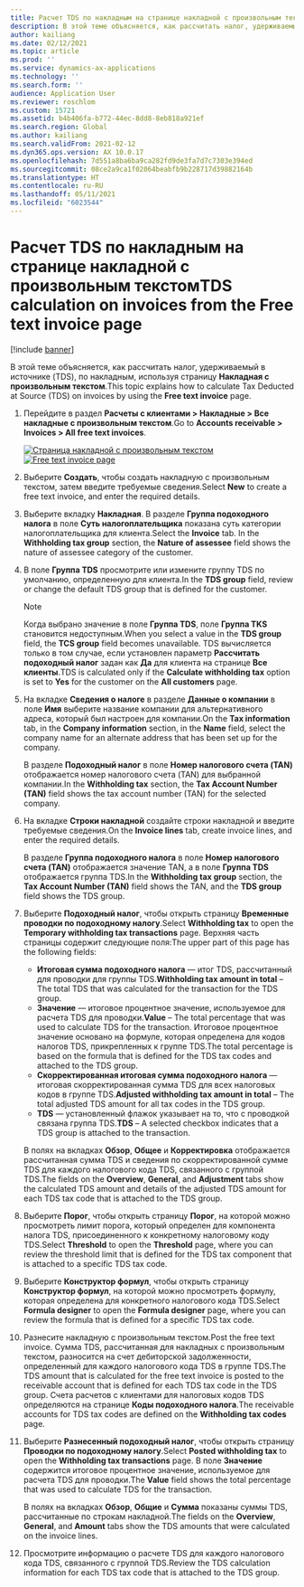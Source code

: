 ```yaml
---
title: Расчет TDS по накладным на странице накладной с произвольным текстом
description: В этой теме объясняется, как рассчитать налог, удерживаемый в источнике (TDS), по накладным, используя страницу накладной с произвольным текстом.
author: kailiang
ms.date: 02/12/2021
ms.topic: article
ms.prod: ''
ms.service: dynamics-ax-applications
ms.technology: ''
ms.search.form: ''
audience: Application User
ms.reviewer: roschlom
ms.custom: 15721
ms.assetid: b4b406fa-b772-44ec-8dd8-8eb818a921ef
ms.search.region: Global
ms.author: kailiang
ms.search.validFrom: 2021-02-12
ms.dyn365.ops.version: AX 10.0.17
ms.openlocfilehash: 7d551a8ba6ba9ca282fd9de3fa7d7c7303e394ed
ms.sourcegitcommit: 08ce2a9ca1f02064beabfb9b228717d39882164b
ms.translationtype: HT
ms.contentlocale: ru-RU
ms.lasthandoff: 05/11/2021
ms.locfileid: "6023544"
---
```

# <a name="tds-calculation-on-invoices-from-the-free-text-invoice-page"></a><span data-ttu-id="f549e-103">Расчет TDS по накладным на странице накладной с произвольным текстом</span><span class="sxs-lookup"><span data-stu-id="f549e-103">TDS calculation on invoices from the Free text invoice page</span></span>

[!include [banner](../includes/banner.md)]

<span data-ttu-id="f549e-104">В этой теме объясняется, как рассчитать налог, удерживаемый в источнике (TDS), по накладным, используя страницу **Накладная с произвольным текстом**.</span><span class="sxs-lookup"><span data-stu-id="f549e-104">This topic explains how to calculate Tax Deducted at Source (TDS) on invoices by using the **Free text invoice** page.</span></span>

1. <span data-ttu-id="f549e-105">Перейдите в раздел **Расчеты с клиентами \> Накладные \> Все накладные с произвольным текстом**.</span><span class="sxs-lookup"><span data-stu-id="f549e-105">Go to **Accounts receivable \> Invoices \> All free text invoices**.</span></span>

    <span data-ttu-id="f549e-106">[![Страница накладной с произвольным текстом](./media/apac-ind-TDS-57-1.png)](./media/apac-ind-TDS-57-1.png)</span><span class="sxs-lookup"><span data-stu-id="f549e-106">[![Free text invoice page](./media/apac-ind-TDS-57-1.png)](./media/apac-ind-TDS-57-1.png)</span></span>

2. <span data-ttu-id="f549e-107">Выберите **Создать**, чтобы создать накладную с произвольным текстом, затем введите требуемые сведения.</span><span class="sxs-lookup"><span data-stu-id="f549e-107">Select **New** to create a free text invoice, and enter the required details.</span></span>
3. <span data-ttu-id="f549e-108">Выберите вкладку **Накладная**. В разделе **Группа подоходного налога** в поле **Суть налогоплательщика** показана суть категории налогоплательщика для клиента.</span><span class="sxs-lookup"><span data-stu-id="f549e-108">Select the **Invoice** tab. In the **Withholding tax group** section, the **Nature of assessee** field shows the nature of assessee category of the customer.</span></span>
4. <span data-ttu-id="f549e-109">В поле **Группа TDS** просмотрите или измените группу TDS по умолчанию, определенную для клиента.</span><span class="sxs-lookup"><span data-stu-id="f549e-109">In the **TDS group** field, review or change the default TDS group that is defined for the customer.</span></span>

    > [!NOTE]
    > <span data-ttu-id="f549e-110">Когда выбрано значение в поле **Группа TDS**, поле **Группа TKS** становится недоступным.</span><span class="sxs-lookup"><span data-stu-id="f549e-110">When you select a value in the **TDS group** field, the **TCS group** field becomes unavailable.</span></span> <span data-ttu-id="f549e-111">TDS вычисляется только в том случае, если установлен параметр **Рассчитать подоходный налог** задан как **Да** для клиента на странице **Все клиенты**.</span><span class="sxs-lookup"><span data-stu-id="f549e-111">TDS is calculated only if the **Calculate withholding tax** option is set to **Yes** for the customer on the **All customers** page.</span></span>

5. <span data-ttu-id="f549e-112">На вкладке **Сведения о налоге** в разделе **Данные о компании** в поле **Имя** выберите название компании для альтернативного адреса, который был настроен для компании.</span><span class="sxs-lookup"><span data-stu-id="f549e-112">On the **Tax information** tab, in the **Company information** section, in the **Name** field, select the company name for an alternate address that has been set up for the company.</span></span>

    <span data-ttu-id="f549e-113">В разделе **Подоходный налог** в поле **Номер налогового счета (TAN)** отображается номер налогового счета (TAN) для выбранной компании.</span><span class="sxs-lookup"><span data-stu-id="f549e-113">In the **Withholding tax** section, the **Tax Account Number (TAN)** field shows the tax account number (TAN) for the selected company.</span></span>

6. <span data-ttu-id="f549e-114">На вкладке **Строки накладной** создайте строки накладной и введите требуемые сведения.</span><span class="sxs-lookup"><span data-stu-id="f549e-114">On the **Invoice lines** tab, create invoice lines, and enter the required details.</span></span>

    <span data-ttu-id="f549e-115">В разделе **Группа подоходного налога** в поле **Номер налогового счета (TAN)** отображается значение TAN, а в поле **Группа TDS** отображается группа TDS.</span><span class="sxs-lookup"><span data-stu-id="f549e-115">In the **Withholding tax group** section, the **Tax Account Number (TAN)** field shows the TAN, and the **TDS group** field shows the TDS group.</span></span>

7. <span data-ttu-id="f549e-116">Выберите **Подоходный налог**, чтобы открыть страницу **Временные проводки по подоходному налогу**.</span><span class="sxs-lookup"><span data-stu-id="f549e-116">Select **Withholding tax** to open the **Temporary withholding tax transactions** page.</span></span> <span data-ttu-id="f549e-117">Верхняя часть страницы содержит следующие поля:</span><span class="sxs-lookup"><span data-stu-id="f549e-117">The upper part of this page has the following fields:</span></span>

    - <span data-ttu-id="f549e-118">**Итоговая сумма подоходного налога** — итог TDS, рассчитанный для проводки для группы TDS.</span><span class="sxs-lookup"><span data-stu-id="f549e-118">**Withholding tax amount in total** – The total TDS that was calculated for the transaction for the TDS group.</span></span>
    - <span data-ttu-id="f549e-119">**Значение** — итоговое процентное значение, используемое для расчета TDS для проводки.</span><span class="sxs-lookup"><span data-stu-id="f549e-119">**Value** – The total percentage that was used to calculate TDS for the transaction.</span></span> <span data-ttu-id="f549e-120">Итоговое процентное значение основано на формуле, которая определена для кодов налогов TDS, прикрепленных к группе TDS.</span><span class="sxs-lookup"><span data-stu-id="f549e-120">The total percentage is based on the formula that is defined for the TDS tax codes and attached to the TDS group.</span></span>
    - <span data-ttu-id="f549e-121">**Скорректированная итоговая сумма подоходного налога** — итоговая скорректированная сумма TDS для всех налоговых кодов в группе TDS.</span><span class="sxs-lookup"><span data-stu-id="f549e-121">**Adjusted withholding tax amount in total** – The total adjusted TDS amount for all tax codes in the TDS group.</span></span>
    - <span data-ttu-id="f549e-122">**TDS** — установленный флажок указывает на то, что с проводкой связана группа TDS.</span><span class="sxs-lookup"><span data-stu-id="f549e-122">**TDS** – A selected checkbox indicates that a TDS group is attached to the transaction.</span></span>

    <span data-ttu-id="f549e-123">В полях на вкладках **Обзор**, **Общее** и **Корректировка** отображается рассчитанная сумма TDS и сведения по скорректированной сумме TDS для каждого налогового кода TDS, связанного с группой TDS.</span><span class="sxs-lookup"><span data-stu-id="f549e-123">The fields on the **Overview**, **General**, and **Adjustment** tabs show the calculated TDS amount and details of the adjusted TDS amount for each TDS tax code that is attached to the TDS group.</span></span>

8. <span data-ttu-id="f549e-124">Выберите **Порог**, чтобы открыть страницу **Порог**, на которой можно просмотреть лимит порога, который определен для компонента налога TDS, присоединенного к конкретному налоговому коду TDS.</span><span class="sxs-lookup"><span data-stu-id="f549e-124">Select **Threshold** to open the **Threshold** page, where you can review the threshold limit that is defined for the TDS tax component that is attached to a specific TDS tax code.</span></span>
9. <span data-ttu-id="f549e-125">Выберите **Конструктор формул**, чтобы открыть страницу **Конструктор формул**, на которой можно просмотреть формулу, которая определена для конкретного налогового кода TDS.</span><span class="sxs-lookup"><span data-stu-id="f549e-125">Select **Formula designer** to open the **Formula designer** page, where you can review the formula that is defined for a specific TDS tax code.</span></span>
10. <span data-ttu-id="f549e-126">Разнесите накладную с произвольным текстом.</span><span class="sxs-lookup"><span data-stu-id="f549e-126">Post the free text invoice.</span></span> <span data-ttu-id="f549e-127">Сумма TDS, рассчитанная для накладных с произвольным текстом, разносится на счет дебиторской задолженности, определенный для каждого налогового кода TDS в группе TDS.</span><span class="sxs-lookup"><span data-stu-id="f549e-127">The TDS amount that is calculated for the free text invoice is posted to the receivable account that is defined for each TDS tax code in the TDS group.</span></span> <span data-ttu-id="f549e-128">Счета расчетов с клиентами для налоговых кодов TDS определяются на странице **Коды подоходного налога**.</span><span class="sxs-lookup"><span data-stu-id="f549e-128">The receivable accounts for TDS tax codes are defined on the **Withholding tax codes** page.</span></span>
11. <span data-ttu-id="f549e-129">Выберите **Разнесенный подоходный налог**, чтобы открыть страницу **Проводки по подоходному налогу**.</span><span class="sxs-lookup"><span data-stu-id="f549e-129">Select **Posted withholding tax** to open the **Withholding tax transactions** page.</span></span> <span data-ttu-id="f549e-130">В поле **Значение** содержится итоговое процентное значение, используемое для расчета TDS для проводки.</span><span class="sxs-lookup"><span data-stu-id="f549e-130">The **Value** field shows the total percentage that was used to calculate TDS for the transaction.</span></span>

    <span data-ttu-id="f549e-131">В полях на вкладках **Обзор**, **Общие** и **Сумма** показаны суммы TDS, рассчитанные по строкам накладной.</span><span class="sxs-lookup"><span data-stu-id="f549e-131">The fields on the **Overview**, **General**, and **Amount** tabs show the TDS amounts that were calculated on the invoice lines.</span></span>

12. <span data-ttu-id="f549e-132">Просмотрите информацию о расчете TDS для каждого налогового кода TDS, связанного с группой TDS.</span><span class="sxs-lookup"><span data-stu-id="f549e-132">Review the TDS calculation information for each TDS tax code that is attached to the TDS group.</span></span>
